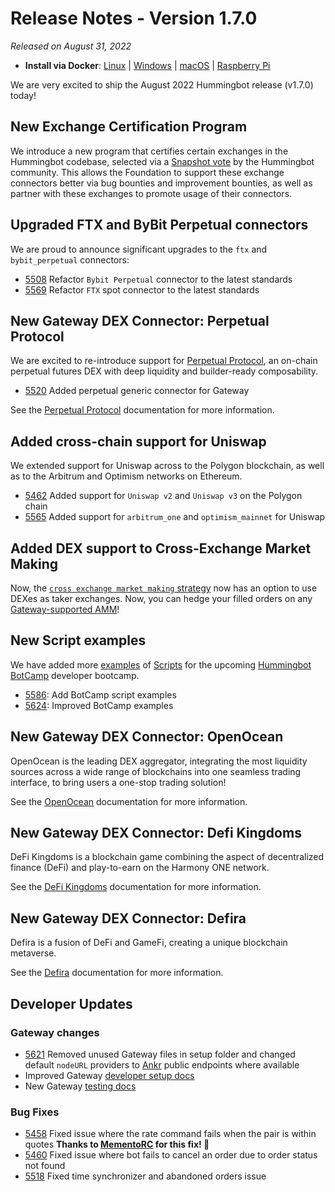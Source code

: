 # Release Notes - Version 1.7.0

*Released on August 31, 2022*

- **Install via Docker**: [Linux](/installation/docker/#linuxubuntu) | [Windows](/installation/docker/#windows) | [macOS](/installation/docker/#macos) | [Raspberry Pi](/installation/raspberry-pi/#install-via-docker)

We are very excited to ship the August 2022 Hummingbot release (v1.7.0) today!

## New Exchange Certification Program

We introduce a new program that certifies certain exchanges in the Hummingbot codebase, selected via a [Snapshot vote](https://snapshot.org/#/hbot.eth/proposal/0x1f84875fb764d697a106e07fa5a7b6584a418cf5634aa94f4d9a8c5852455f4e) by the Hummingbot community. This allows the Foundation to support these exchange connectors better via bug bounties and improvement bounties, as well as partner with these exchanges to promote usage of their connectors.

## Upgraded FTX and ByBit Perpetual connectors

We are proud to announce significant upgrades to the `ftx` and `bybit_perpetual` connectors:

- [5508](https://github.com/hummingbot/hummingbot/pull/5508) Refactor `Bybit Perpetual` connector to the latest standards
- [5569](https://github.com/hummingbot/hummingbot/pull/5569) Refactor `FTX` spot connector to the latest standards

## New Gateway DEX Connector: Perpetual Protocol

We are excited to re-introduce support for [Perpetual Protocol](https://perp.com/), an on-chain perpetual futures DEX with deep liquidity and builder-ready composability.

- [5520](https://github.com/hummingbot/hummingbot/pull/5520) Added perpetual generic connector for Gateway

See the [Perpetual Protocol](/gateway/exchanges/perp/) documentation for more information.

## Added cross-chain support for Uniswap

We extended support for Uniswap across to the Polygon blockchain, as well as to the Arbitrum and Optimism networks on Ethereum.

- [5462](https://github.com/hummingbot/hummingbot/pull/5462) Added support for `Uniswap v2` and `Uniswap v3` on the Polygon chain
- [5565](https://github.com/hummingbot/hummingbot/pull/5565) Added support for `arbitrum_one` and `optimism_mainnet` for Uniswap

## Added DEX support to Cross-Exchange Market Making

Now, the [`cross exchange market making` strategy](/strategies/cross-exchange-market-making) now has an option to use DEXes as taker exchanges. Now, you can hedge your filled orders on any [Gateway-supported AMM](/gateway/exchanges/)!

## New Script examples

We have added more [examples](https://github.com/hummingbot/hummingbot/tree/master/scripts) of [Scripts](/scripts) for the upcoming [Hummingbot BotCamp](https://hummingbot.thinkific.com/) developer bootcamp.

- [5586](https://github.com/hummingbot/hummingbot/pull/5586): Add BotCamp script examples
- [5624](https://github.com/hummingbot/hummingbot/pull/5624): Improved BotCamp examples

## New Gateway DEX Connector: OpenOcean

OpenOcean is the leading DEX aggregator, integrating the most liquidity sources across a wide range of blockchains into one seamless trading interface, to bring users a one-stop trading solution!

See the [OpenOcean](/gateway/exchanges/openocean/) documentation for more information.


## New Gateway DEX Connector: Defi Kingdoms

DeFi Kingdoms is a blockchain game combining the aspect of decentralized finance (DeFi) and play-to-earn on the Harmony ONE network.

See the [DeFi Kingdoms](/gateway/exchanges/defikingdoms/) documentation for more information.

## New Gateway DEX Connector: Defira

Defira is a fusion of DeFi and GameFi, creating a unique blockchain metaverse.

See the [Defira](/gateway/exchanges/defira/) documentation for more information.

## Developer Updates

### Gateway changes

- [5621](https://github.com/hummingbot/hummingbot/pull/5621) Removed unused Gateway files in setup folder and changed default `nodeURL` providers to [Ankr](https://www.ankr.com/) public endpoints where available
- Improved Gateway [developer setup docs](/developers/gateway/setup)
- New Gateway [testing docs](/developers/gateway/testing)

### Bug Fixes

- [5458](https://github.com/hummingbot/hummingbot/pull/5458) Fixed issue where the rate command fails when the pair is within quotes **Thanks to [MementoRC](https://github.com/MementoRC) for this fix! 🙏**
- [5460](https://github.com/hummingbot/hummingbot/pull/5460) Fixed issue where bot fails to cancel an order due to order status not found
- [5518](https://github.com/hummingbot/hummingbot/pull/5518) Fixed time synchronizer and abandoned orders issue